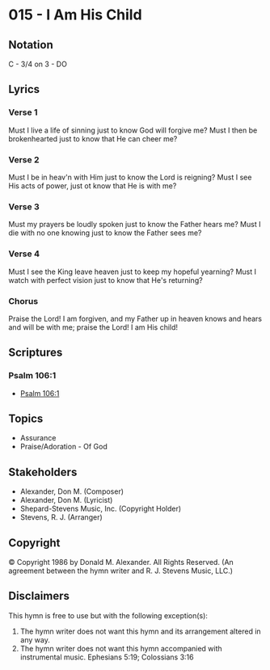 # 015 - I Am His Child

## Notation

C - 3/4 on 3 - DO

## Lyrics

### Verse 1

Must I live a life of sinning just to know God will forgive me? Must I then be brokenhearted just to know that He can cheer me?

### Verse 2

Must I be in heav'n with Him just to know the Lord is reigning? Must I see His acts of power, just ot know that He is with me?

### Verse 3

Must my prayers be loudly spoken just to know the Father hears me? Must I die with no one knowing just to know the Father sees me?

### Verse 4

Must I see the King leave heaven just to keep my hopeful yearning? Must I watch with perfect vision just to know that He's returning?

### Chorus

Praise the Lord! I am forgiven, and my Father up in heaven knows and hears and will be with me; praise the Lord! I am His child!


## Scriptures

### Psalm 106:1

- [Psalm 106:1](https://www.biblegateway.com/passage/?search=Psalm%20106%3A1)


## Topics

- Assurance
- Praise/Adoration - Of God

## Stakeholders

- Alexander, Don M. (Composer)
- Alexander, Don M. (Lyricist)
- Shepard-Stevens Music, Inc. (Copyright Holder)
- Stevens, R. J. (Arranger)

## Copyright

© Copyright 1986 by Donald M. Alexander. All Rights Reserved.
(An agreement between the hymn writer and R. J. Stevens Music, LLC.)

## Disclaimers

This hymn is free to use but with the following exception(s):
1. The hymn writer does not want this hymn and its arrangement altered in any way.
2. The hymn writer does not want this hymn accompanied with instrumental music.
Ephesians 5:19; Colossians 3:16

